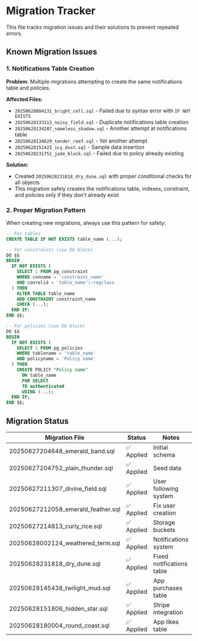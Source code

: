# Migration Tracker

This file tracks migration issues and their solutions to prevent repeated errors.

## Known Migration Issues

### 1. Notifications Table Creation

**Problem**: Multiple migrations attempting to create the same notifications table and policies.

**Affected Files**:
- `20250628004131_bright_cell.sql` - Failed due to syntax error with `IF NOT EXISTS`
- `20250628133113_noisy_field.sql` - Duplicate notifications table creation
- `20250628134207_nameless_shadow.sql` - Another attempt at notifications table
- `20250628134629_tender_reef.sql` - Yet another attempt
- `20250628151423_icy_dust.sql` - Sample data insertion
- `20250628231751_jade_block.sql` - Failed due to policy already existing

**Solution**: 
- Created `20250628231818_dry_dune.sql` with proper conditional checks for all objects
- This migration safely creates the notifications table, indexes, constraint, and policies only if they don't already exist

### 2. Proper Migration Pattern

When creating new migrations, always use this pattern for safety:

```sql
-- For tables
CREATE TABLE IF NOT EXISTS table_name (...);

-- For constraints (use DO block)
DO $$
BEGIN
  IF NOT EXISTS (
    SELECT 1 FROM pg_constraint 
    WHERE conname = 'constraint_name' 
    AND conrelid = 'table_name'::regclass
  ) THEN
    ALTER TABLE table_name 
    ADD CONSTRAINT constraint_name 
    CHECK (...);
  END IF;
END $$;

-- For policies (use DO block)
DO $$
BEGIN
  IF NOT EXISTS (
    SELECT 1 FROM pg_policies 
    WHERE tablename = 'table_name' 
    AND policyname = 'Policy name'
  ) THEN
    CREATE POLICY "Policy name"
      ON table_name
      FOR SELECT
      TO authenticated
      USING (...);
  END IF;
END $$;
```

## Migration Status

| Migration File | Status | Notes |
|----------------|--------|-------|
| 20250627204648_emerald_band.sql | ✅ Applied | Initial schema |
| 20250627204752_plain_thunder.sql | ✅ Applied | Seed data |
| 20250627211307_divine_field.sql | ✅ Applied | User following system |
| 20250627212058_emerald_feather.sql | ✅ Applied | Fix user creation |
| 20250627214813_curly_rice.sql | ✅ Applied | Storage buckets |
| 20250628002124_weathered_term.sql | ✅ Applied | Notifications system |
| 20250628231818_dry_dune.sql | ✅ Applied | Fixed notifications table |
| 20250628145438_twilight_mud.sql | ✅ Applied | App purchases table |
| 20250628151806_hidden_star.sql | ✅ Applied | Stripe integration |
| 20250628180004_round_coast.sql | ✅ Applied | App likes table |